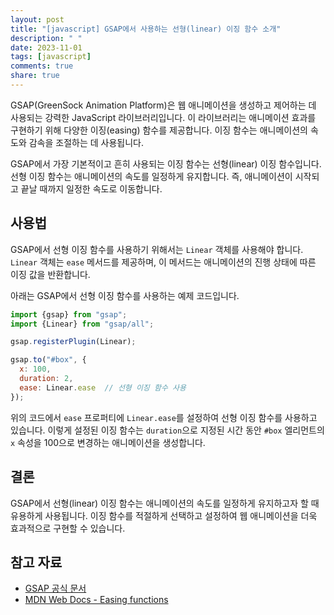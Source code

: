 ```yaml
---
layout: post
title: "[javascript] GSAP에서 사용하는 선형(linear) 이징 함수 소개"
description: " "
date: 2023-11-01
tags: [javascript]
comments: true
share: true
---
```


GSAP(GreenSock Animation Platform)은 웹 애니메이션을 생성하고 제어하는 데 사용되는 강력한 JavaScript 라이브러리입니다. 이 라이브러리는 애니메이션 효과를 구현하기 위해 다양한 이징(easing) 함수를 제공합니다. 이징 함수는 애니메이션의 속도와 감속을 조절하는 데 사용됩니다.

GSAP에서 가장 기본적이고 흔히 사용되는 이징 함수는 선형(linear) 이징 함수입니다. 선형 이징 함수는 애니메이션의 속도를 일정하게 유지합니다. 즉, 애니메이션이 시작되고 끝날 때까지 일정한 속도로 이동합니다.

## 사용법

GSAP에서 선형 이징 함수를 사용하기 위해서는 `Linear` 객체를 사용해야 합니다. `Linear` 객체는 `ease` 메서드를 제공하며, 이 메서드는 애니메이션의 진행 상태에 따른 이징 값을 반환합니다.

아래는 GSAP에서 선형 이징 함수를 사용하는 예제 코드입니다.

```javascript
import {gsap} from "gsap";
import {Linear} from "gsap/all";

gsap.registerPlugin(Linear);

gsap.to("#box", {
  x: 100,
  duration: 2,
  ease: Linear.ease  // 선형 이징 함수 사용
});
```

위의 코드에서 `ease` 프로퍼티에 `Linear.ease`를 설정하여 선형 이징 함수를 사용하고 있습니다. 이렇게 설정된 이징 함수는 `duration`으로 지정된 시간 동안 `#box` 엘리먼트의 `x` 속성을 100으로 변경하는 애니메이션을 생성합니다.

## 결론

GSAP에서 선형(linear) 이징 함수는 애니메이션의 속도를 일정하게 유지하고자 할 때 유용하게 사용됩니다. 이징 함수를 적절하게 선택하고 설정하여 웹 애니메이션을 더욱 효과적으로 구현할 수 있습니다.

## 참고 자료
- [GSAP 공식 문서](https://greensock.com/gsap)
- [MDN Web Docs - Easing functions](https://developer.mozilla.org/en-US/docs/Web/CSS/easing-function)
